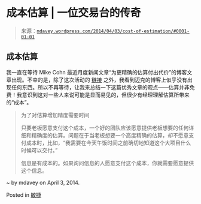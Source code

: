 <!--yml

category: 未分类

日期：2024-05-18 05:51:39

-->

# 成本估算 | 一位交易台的传奇

> 来源：[`mdavey.wordpress.com/2014/04/03/cost-of-estimation/#0001-01-01`](https://mdavey.wordpress.com/2014/04/03/cost-of-estimation/#0001-01-01)

## 成本估算

我一直在等待 Mike Cohn 最近月度新闻文章“为更精确的估算付出代价”的博客文章出现。不幸的是，除了这次活动的 [链接](http://us4.campaign-archive1.com/?u=69aab24b249d49f4eade10a9c&id=f9db3e601a) 之外，我看到迈克的博客上似乎没有出现任何东西。所以不再等待，让我来总结一下这篇优秀文章的观点——估算并非免费！我意识到这对一些人来说可能是显而易见的，但很少有经理理解估算所带来的“成本”。

> 为了对估算增加精度需要时间
> 
> 只要老板愿意支付这个成本，一个好的团队应该愿意提供老板想要的任何详细和精确度的估算。问题在于当老板想要一个高度精确的估算，却不愿意支付成本时，比如，“我需要在今天午饭时间之前确切地知道这个大项目什么时候可以交付。”
> 
> 信息是有成本的。如果询问信息的人愿意支付这个成本，你就需要愿意提供这个信息。

~ by mdavey on April 3, 2014.

Posted in [敏捷](https://mdavey.wordpress.com/category/agile/)

